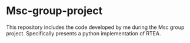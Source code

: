 # Msc-group-project
This repository includes the code developed by me during the Msc group project. Specifically presents a python implementation of RTEA.
